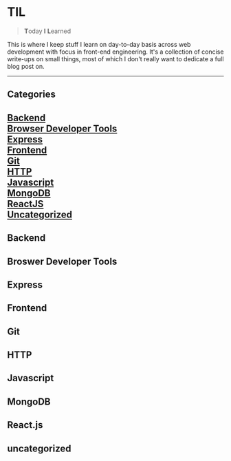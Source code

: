 # TIL
> **T**oday **I** **L**earned

This is where I keep stuff I learn on day-to-day basis across web
development with focus in front-end engineering. It's a collection of
concise write-ups on small things, most of which I don't really want
to dedicate a full blog post on.

---
## Categories

[Backend](#backend)  
[Browser Developer Tools](#browser-developer-tools)  
[Express](#express)  
[Frontend](#frontend)  
[Git](#git)  
[HTTP](#http)  
[Javascript](#javascript)  
[MongoDB](#MongoDB)  
[ReactJS](#reactjs)  
[Uncategorized](#uncategorized)  
---

## Backend

## Broswer Developer Tools

## Express

## Frontend

## Git

## HTTP

## Javascript

## MongoDB

## React.js

## uncategorized
